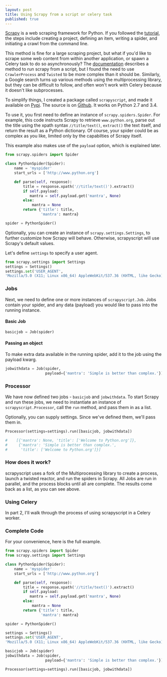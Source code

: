 ```yaml
---
layout: post
title: Using Scrapy from a script or celery task
published: true
---
```


[Scrapy](http://scrapy.org) is a web scraping framework for Python. If you followed
the [tutorial](http://doc.scrapy.org/en/latest/intro/tutorial.html), the steps include
creating a project, defining an item, writing a spider, and initiating a crawl from
the command line.

This method is fine for a large scraping project, but what if you'd like to scrape
some web content from within another application, or spawn a Celery task to do so
asynchronously? The [documentation](http://doc.scrapy.org/en/latest/topics/practices.html#run-scrapy-from-a-script)
describes a method to run scrapy from a script, but I found the need to use
`CrawlerProcess` and `Twisted` to be more complex than it should be. Similarly, a Google
search turns up various methods using the multiprocessing library, but they
can be difficult to follow, and often won't work with Celery because it doesn't
like subprocesses.

To simplify things, I created a package called `scrapyscript`, and made it
available on [Pypi](https://pypi.python.org/pypi/scrapyscript). The source is on
[Github](https://github.com/jschnurr/scrapyscript). It works on Python 2.7 and 3.4.

To use it, you first need to define an instance of `scrapy.spiders.Spider`. For example,
this code instructs Scrapy to retrieve `www.python.org`, parse out the title using
the xpath syntax `//title/text()`, `extract()` the text itself, and return the result
as a Python dictionary. Of course, your spider could be as complex as you like, limited
only by the capabilties of Scrapy itself.

This example also makes use of the `payload` option, which is explained later.


```python
from scrapy.spiders import Spider

class PythonSpider(Spider):
    name = 'myspider'
    start_urls = ['http://www.python.org']

    def parse(self, response):
        title = response.xpath('//title/text()').extract()
        if self.payload:
           mantra = self.payload.get('mantra', None)
        else:
            mantra = None
        return {'title': title,
                'mantra': mantra}

spider = PythonSpider()
```

Optionally, you can create an instance of `scrapy.settings.Settings`, to further
customize how Scrapy will behave. Otherwise, scrapyscript will use Scrapy's
default values.

Let's define `settings` to specify a user agent.

```python
from scrapy.settings import Settings
settings = Settings()
settings.set('USER_AGENT',
'Mozilla/5.0 (X11; Linux x86_64) AppleWebKit/537.36 (KHTML, like Gecko) Chrome/50.0.2661.86 Safari/537.36')
```

### Jobs
Next, we need to define one or more instances of `scrapyscript.Job`.  Jobs contain your spider,
and any data (payload) you would like to pass into the running instance.

#### Basic Job

```python
basicjob = Job(spider)
```

#### Passing an object

To make extra data available in the running spider, add it to the job using the payload kwarg.

```python
jobwithdata = Job(spider,
                  payload={'mantra': 'Simple is better than complex.'})  # availabe in spider as self.payload
```

### Processor
We have now defined two jobs - `basicjob` and `jobwithdata`.  To start Scrapy and run these jobs,
we need to instantiate an instance of `scrapyscript.Processor`, call the `run` method, and pass
them in as a list.

Optionally, you can supply settings. Since we've defined them, we'll pass them in.

```python
Processor(settings=settings).run([basicjob, jobwithdata])

#    [{'mantra': None, 'title': ['Welcome to Python.org']},
#     {'mantra': 'Simple is better than complex.',
#      'title': ['Welcome to Python.org']}]
```

### How does it work?
scrapyscript uses a fork of the Multiprocessing library to create a process, launch a twisted reactor,
and run the spiders in Scrapy.  All Jobs are run in parallel, and the process blocks until all
are complete.  The results come back as a list, as you can see above.

### Using Celery
In part 2, I'll walk through the process of using scrapyscript in a Celery worker.

### Complete Code
For your convenience, here is the full example.

```python
from scrapy.spiders import Spider
from scrapy.settings import Settings

class PythonSpider(Spider):
    name = 'myspider'
    start_urls = ['http://www.python.org']

    def parse(self, response):
        title = response.xpath('//title/text()').extract()
        if self.payload:
           mantra = self.payload.get('mantra', None)
        else:
            mantra = None
        return {'title': title,
                'mantra': mantra}

spider = PythonSpider()

settings = Settings()
settings.set('USER_AGENT',
'Mozilla/5.0 (X11; Linux x86_64) AppleWebKit/537.36 (KHTML, like Gecko) Chrome/50.0.2661.86 Safari/537.36')

basicjob = Job(spider)
jobwithdata = Job(spider,
                  payload={'mantra': 'Simple is better than complex.'})  # availabe in spider as self.payload

Processor(settings=settings).run([basicjob, jobwithdata])
```
